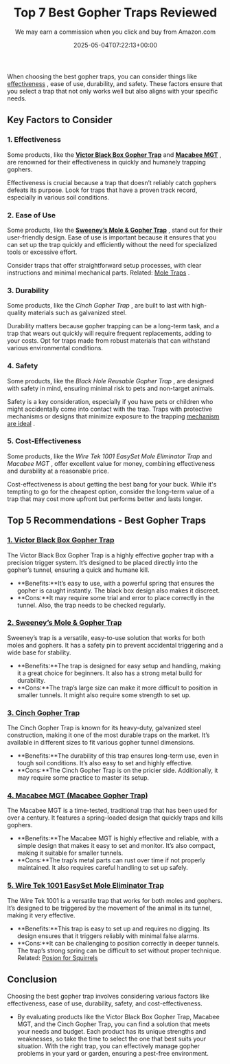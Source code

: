 ﻿---
author: We may earn a commission when you click and buy from Amazon.com
layout: post
title: Top 7 Best Gopher Traps Reviewed
date: '2025-05-04T07:22:13+00:00'
categories:
- Gopher
- Product Reviews
tags: []
slug: /best-gopher-traps/
lastmod: 2025-05-07T12:21:24+03:00
---

When choosing the best gopher traps, you can consider things like
[effectiveness](http://ipm.ucanr.edu/PMG/PESTNOTES/pn7433.html)
, ease of use, durability, and safety. These factors ensure that you select a trap that not only works well but also aligns with your specific needs.
## Key Factors to Consider
### **1. Effectiveness**
Some products, like the
[**Victor Black Box Gopher Trap**](https://www.amazon.com/dp/B07PXSRKCC/?tag=p-policy-20)
and
[**Macabee MGT**](https://www.amazon.com/dp/B00004RA58/?tag=p-policy-20)
, are renowned for their effectiveness in quickly and humanely trapping gophers.

Effectiveness is crucial because a trap that doesn’t reliably catch gophers defeats its purpose. Look for traps that have a proven track record, especially in various soil conditions.
### **2. Ease of Use**
Some products, like the
[**Sweeney’s Mole & Gopher Trap**](https://www.amazon.com/dp/B000ZONYPE/?tag=p-policy-20)
, stand out for their user-friendly design. Ease of use is important because it ensures that you can set up the trap quickly and efficiently without the need for specialized tools or excessive effort.

Consider traps that offer straightforward setup processes, with clear instructions and minimal mechanical parts.
Related:
[Mole Traps](https://pestpolicy.com/best-mole-traps/)
.
### **3. Durability**
Some products, like the
*Cinch Gopher Trap*
, are built to last with high-quality materials such as galvanized steel.

Durability matters because gopher trapping can be a long-term task, and a trap that wears out quickly will require frequent replacements, adding to your costs. Opt for traps made from robust materials that can withstand various environmental conditions.
### **4. Safety**
Some products, like the
*Black Hole Reusable Gopher Trap*
, are designed with safety in mind, ensuring minimal risk to pets and non-target animals.

Safety is a key consideration, especially if you have pets or children who might accidentally come into contact with the trap. Traps with protective mechanisms or designs that minimize exposure to the trapping
[mechanism are ideal](https://extension.colostate.edu/topic-areas/natural-resources/managing-pocket-gophers-6-515/)
.
### **5. Cost-Effectiveness**
Some products, like the
*Wire Tek 1001 EasySet Mole Eliminator Trap*
and
*Macabee MGT*
, offer excellent value for money, combining effectiveness and durability at a reasonable price.

Cost-effectiveness is about getting the best bang for your buck. While it's tempting to go for the cheapest option, consider the long-term value of a trap that may cost more upfront but performs better and lasts longer.
## Top 5 Recommendations - Best Gopher Traps
### [**1. Victor Black Box Gopher Trap**](https://www.amazon.com/dp/B07PXSRKCC/?tag=p-policy-20)
The Victor Black Box Gopher Trap is a highly effective gopher trap with a precision trigger system. It’s designed to be placed directly into the gopher’s tunnel, ensuring a quick and humane kill.
- **Benefits:**It’s easy to use, with a powerful spring that ensures the gopher is caught instantly. The black box design also makes it discreet.
- **Cons:**It may require some trial and error to place correctly in the tunnel. Also, the trap needs to be checked regularly.
### [**2. Sweeney’s Mole & Gopher Trap**](https://www.amazon.com/dp/B000ZONYPE/?tag=p-policy-20)
Sweeney’s trap is a versatile, easy-to-use solution that works for both moles and gophers. It has a safety pin to prevent accidental triggering and a wide base for stability.
- **Benefits:**The trap is designed for easy setup and handling, making it a great choice for beginners. It also has a strong metal build for durability.
- **Cons:**The trap’s large size can make it more difficult to position in smaller tunnels. It might also require some strength to set up.
### [**3. Cinch Gopher Trap**](https://www.amazon.com/dp/B00G5KHHUA/?tag=p-policy-20)
The Cinch Gopher Trap is known for its heavy-duty, galvanized steel construction, making it one of the most durable traps on the market. It’s available in different sizes to fit various gopher tunnel dimensions.
- **Benefits:**The durability of this trap ensures long-term use, even in tough soil conditions. It’s also easy to set and highly effective.
- **Cons:**The Cinch Gopher Trap is on the pricier side. Additionally, it may require some practice to master its setup.
### [**4. Macabee MGT (Macabee Gopher Trap)**](https://www.amazon.com/dp/B00004RA58/?tag=p-policy-20)
The Macabee MGT is a time-tested, traditional trap that has been used for over a century. It features a spring-loaded design that quickly traps and kills gophers.
- **Benefits:**The Macabee MGT is highly effective and reliable, with a simple design that makes it easy to set and monitor. It’s also compact, making it suitable for smaller tunnels.
- **Cons:**The trap’s metal parts can rust over time if not properly maintained. It also requires careful handling to set up safely.
### [**5. Wire Tek 1001 EasySet Mole Eliminator Trap**](https://www.amazon.com/dp/B000SDKGC6/?tag=p-policy-20)
The Wire Tek 1001 is a versatile trap that works for both moles and gophers. It’s designed to be triggered by the movement of the animal in its tunnel, making it very effective.
- **Benefits:**This trap is easy to set up and requires no digging. Its design ensures that it triggers reliably with minimal false alarms.
- **Cons:**It can be challenging to position correctly in deeper tunnels. The trap’s strong spring can be difficult to set without proper technique.
Related:
[Posion for Squirrels](https://pestpolicy.com/best-poison-for-squirrels/)
## Conclusion
Choosing the best gopher trap involves considering various factors like effectiveness, ease of use, durability, safety, and cost-effectiveness.
- By evaluating products like the Victor Black Box Gopher Trap, Macabee MGT, and the Cinch Gopher Trap, you can find a solution that meets your needs and budget.
Each product has its unique strengths and weaknesses, so take the time to select the one that best suits your situation. With the right trap, you can effectively manage gopher problems in your yard or garden, ensuring a pest-free environment.